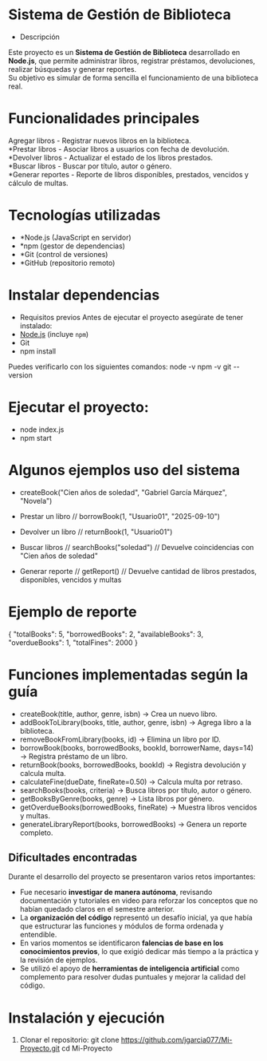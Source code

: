 # Sistema de Gestión de Biblioteca

- Descripción

Este proyecto es un **Sistema de Gestión de Biblioteca** desarrollado en **Node.js**, que permite administrar libros, registrar préstamos, devoluciones, realizar búsquedas y generar reportes.  
Su objetivo es simular de forma sencilla el funcionamiento de una biblioteca real.

# Funcionalidades principales
Agregar libros - Registrar nuevos libros en la biblioteca.  
*Prestar libros - Asociar libros a usuarios con fecha de devolución.  
*Devolver libros - Actualizar el estado de los libros prestados.  
*Buscar libros - Buscar por título, autor o género.  
*Generar reportes - Reporte de libros disponibles, prestados, vencidos y cálculo de multas.  

# Tecnologías utilizadas
- *Node.js (JavaScript en servidor)  
- *npm (gestor de dependencias)  
- *Git (control de versiones)  
- *GitHub (repositorio remoto)  

# Instalar dependencias
- Requisitos previos
Antes de ejecutar el proyecto asegúrate de tener instalado:
- [Node.js](https://nodejs.org/) (incluye `npm`)
- Git
- npm install 

Puedes verificarlo con los siguientes comandos:
node -v
npm -v
git --version

# Ejecutar el proyecto:

- node index.js
- npm start

# Algunos ejemplos uso del sistema

- createBook("Cien años de soledad", "Gabriel García Márquez", "Novela")

- Prestar un libro
// borrowBook(1, "Usuario01", "2025-09-10")

- Devolver un libro
// returnBook(1, "Usuario01")

- Buscar libros
// searchBooks("soledad") 
// Devuelve coincidencias con "Cien años de soledad"

- Generar reporte
// getReport()
// Devuelve cantidad de libros prestados, disponibles, vencidos y multas

# Ejemplo de reporte

{
  "totalBooks": 5,
  "borrowedBooks": 2,
  "availableBooks": 3,
  "overdueBooks": 1,
  "totalFines": 2000
}

# Funciones implementadas según la guía

- createBook(title, author, genre, isbn) → Crea un nuevo libro.
- addBookToLibrary(books, title, author, genre, isbn) → Agrega libro a la biblioteca.
- removeBookFromLibrary(books, id) → Elimina un libro por ID.
- borrowBook(books, borrowedBooks, bookId, borrowerName, days=14) → Registra préstamo de un libro.
- returnBook(books, borrowedBooks, bookId) → Registra devolución y calcula multa.
- calculateFine(dueDate, fineRate=0.50) → Calcula multa por retraso.
- searchBooks(books, criteria) → Busca libros por título, autor o género.
- getBooksByGenre(books, genre) → Lista libros por género.
- getOverdueBooks(borrowedBooks, fineRate) → Muestra libros vencidos y multas.
- generateLibraryReport(books, borrowedBooks) → Genera un reporte completo.

##  Dificultades encontradas
Durante el desarrollo del proyecto se presentaron varios retos importantes:

- Fue necesario **investigar de manera autónoma**, revisando documentación y tutoriales en video para reforzar los conceptos que no habían quedado claros en el semestre anterior.  
- La **organización del código** representó un desafío inicial, ya que había que estructurar las funciones y módulos de forma ordenada y entendible.  
- En varios momentos se identificaron **falencias de base en los conocimientos previos**, lo que exigió dedicar más tiempo a la práctica y la revisión de ejemplos.  
- Se utilizó el apoyo de **herramientas de inteligencia artificial** como complemento para resolver dudas puntuales y mejorar la calidad del código.

# Instalación y ejecución

1. Clonar el repositorio:
git clone https://github.com/jgarcia077/Mi-Proyecto.git
cd Mi-Proyecto